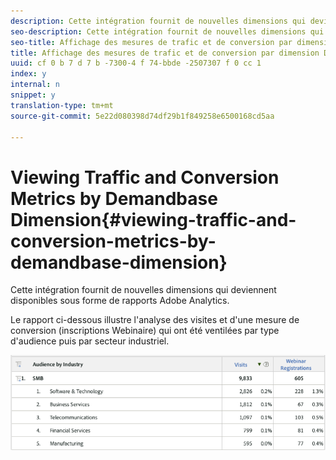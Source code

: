 ```yaml
---
description: Cette intégration fournit de nouvelles dimensions qui deviennent disponibles sous forme de rapports Adobe Analytics.
seo-description: Cette intégration fournit de nouvelles dimensions qui deviennent disponibles sous forme de rapports Adobe Analytics.
seo-title: Affichage des mesures de trafic et de conversion par dimension Demandbase
title: Affichage des mesures de trafic et de conversion par dimension Demandbase
uuid: cf 0 b 7 d 7 b -7300-4 f 74-bbde -2507307 f 0 cc 1
index: y
internal: n
snippet: y
translation-type: tm+mt
source-git-commit: 5e22d080398d74df29b1f849258e6500168cd5aa

---
```



# Viewing Traffic and Conversion Metrics by Demandbase Dimension{#viewing-traffic-and-conversion-metrics-by-demandbase-dimension}

Cette intégration fournit de nouvelles dimensions qui deviennent disponibles sous forme de rapports Adobe Analytics.

Le rapport ci-dessous illustre l'analyse des visites et d'une mesure de conversion (inscriptions Webinaire) qui ont été ventilées par type d'audience puis par secteur industriel.

![](assets/metrics_db_dimensions.png)

